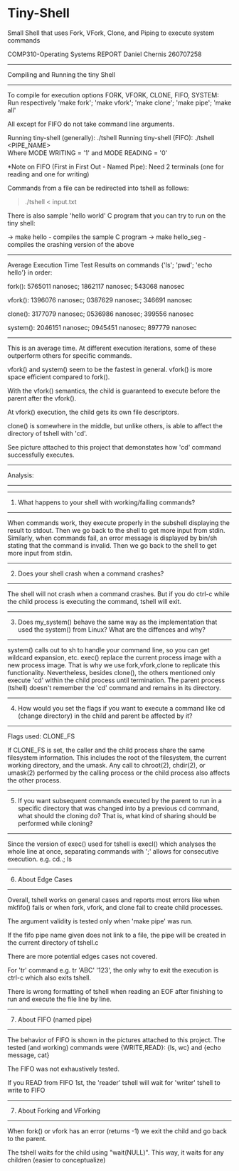 # Tiny-Shell
Small Shell that uses Fork, VFork, Clone, and Piping to execute system commands

COMP310-Operating Systems	REPORT
Daniel Chernis 260707258
________________________________________________________________________________
Compiling and Running the tiny Shell
________________________________________________________________________________
To compile for execution options FORK, VFORK, CLONE, FIFO, SYSTEM:
Run respectively 'make fork'; 'make vfork'; 'make clone'; 'make pipe'; 'make all'

All except for FIFO do not take command line arguments.

Running tiny-shell (generally): ./tshell
Running tiny-shell (FIFO): ./tshell  <PIPE_NAME> <MODE>		
			   Where MODE WRITING = '1' and MODE READING = '0' 

*Note on FIFO (First in First Out - Named Pipe): Need 2 terminals (one for reading and one for writing) 

Commands from a file can be redirected into tshell as follows:
> ./tshell < input.txt

There is also sample 'hello world' C program that you can try to run on the tiny shell:

 -> make hello - compiles the sample C program 
 -> make hello_seg - compiles the crashing version of the above 


________________________________________________________________________________


Average Execution Time Test Results on commands {'ls'; 'pwd'; 'echo hello'} in order:

fork():		5765011 nanosec; 1862117 nanosec; 543068 nanosec

vfork():	1396076 nanosec; 0387629 nanosec; 346691 nanosec

clone():	3177079 nanosec; 0536986 nanosec; 399556 nanosec

system():	2046151 nanosec; 0945451 nanosec; 897779 nanosec

---------------------------------------------------------------------------------

This is an average time. At different execution iterations, some of these outperform others for specific commands.

vfork() and system() seem to be the fastest in general. vfork() is more space efficient compared to fork().

With the vfork() semantics, the child is guaranteed to execute before the parent after the vfork().

At vfork() execution, the child gets its own file descriptors.

clone() is somewhere in the middle, but unlike others, is able to affect the directory of tshell with 'cd'.

See picture attached to this project that demonstates how 'cd' command successfully executes. 

_________________________________________________________________________________
Analysis:
_________________________________________________________________________________
_________________________________________________________________________________

1) What happens to your shell with working/failing commands?
---------------------------------------------------------------------------------
When commands work, they execute properly in the subshell displaying the result to stdout.
Then we go back to the shell to get more input from stdin.
Similarly, when commands fail, an error message is displayed by bin/sh stating that the command is invalid.
Then we go back to the shell to get more input from stdin.
_________________________________________________________________________________

2) Does your shell crash when a command crashes?
---------------------------------------------------------------------------------
The shell will not crash when a command crashes. But if you do ctrl-c while the child process is
executing the command, tshell will exit.
_________________________________________________________________________________

3) Does my_system() behave the same way as the implementation that used the system() from Linux? 
What are the diffences and why?
---------------------------------------------------------------------------------
system() calls out to sh to handle your command line, so you can get wildcard expansion, etc.
exec() replace the current process image with a new process image. 
That is why we use fork,vfork,clone to replicate this functionality. 
Nevertheless, besides clone(), the others mentioned only execute 'cd' within the child process until termination.
The parent process (tshell) doesn't remember the 'cd' command and remains in its directory.
_________________________________________________________________________________

4) How would you set the flags if you want to execute a command like cd (change directory) in the child
and parent be affected by it?
---------------------------------------------------------------------------------
Flags used: CLONE_FS

If CLONE_FS is set, the caller and the child process share the
              same filesystem information.  This includes the root of the
              filesystem, the current working directory, and the umask.  Any
              call to chroot(2), chdir(2), or umask(2) performed by the
              calling process or the child process also affects the other
              process.
_________________________________________________________________________________

5) If you want subsequent commands executed by the parent to run in a
specific directory that was changed into by a previous cd command, what should the cloning do?
That is, what kind of sharing should be performed while cloning?
---------------------------------------------------------------------------------
Since the version of exec() used for tshell is execl() which analyses the whole line at once,
separating commands with ';' allows for consecutive execution. e.g. cd..; ls
_________________________________________________________________________________

6) About Edge Cases
---------------------------------------------------------------------------------

Overall, tshell works on general cases and reports most errors like when mkfifo() fails
or when fork, vfork, and clone fail to create child processes.

The argument validity is tested only when 'make pipe' was run.

If the fifo pipe name given does not link to a file, the pipe will be created in the current directory of tshell.c

There are more potential edges cases not covered.

For 'tr' command e.g. tr 'ABC' '123', the only why to exit the execution is ctrl-c which also exits tshell.

There is wrong formatting of tshell when reading an EOF after finishing
to run and execute the file line by line.
_________________________________________________________________________________

7) About FIFO (named pipe)
----------------------------------------------------------------------------------

The behavior of FIFO is shown in the pictures attached to this project. 
The tested (and working) commands were {WRITE,READ}: {ls, wc} and {echo message, cat}

The FIFO was not exhaustively tested.

If you READ from FIFO 1st, the 'reader' tshell will wait for 'writer' tshell to write to FIFO
_________________________________________________________________________________

7) About Forking and VForking
----------------------------------------------------------------------------------

When fork() or vfork has an error (returns -1) we exit the child and go back to the parent.

The tshell waits for the child using "wait(NULL)". This way, it waits for any children (easier to conceptualize)  






